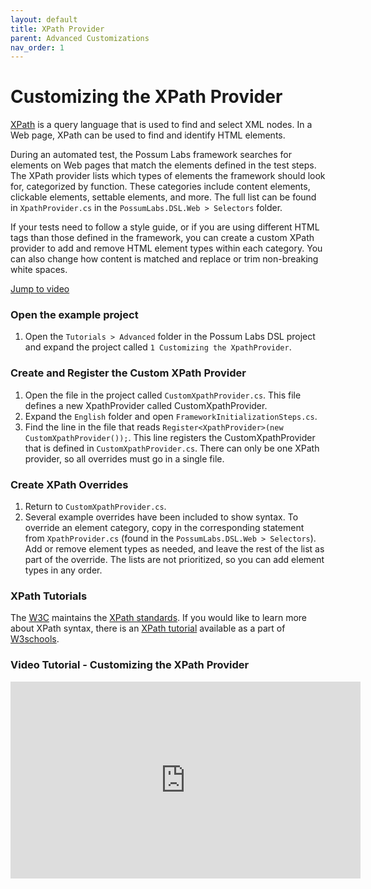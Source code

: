 ```yaml
---
layout: default
title: XPath Provider
parent: Advanced Customizations
nav_order: 1
---
```


# Customizing the XPath Provider

<a href="https://www.w3schools.com/xml/xpath_intro.asp" target="_blank">XPath</a> is a query language that is used to find and select XML nodes. In a Web page, XPath can be used to find and identify HTML elements.

During an automated test, the Possum Labs framework searches for elements on Web pages that match the elements defined in the test steps. The XPath provider lists which types of elements the framework should look for, categorized by function. These categories include content elements, clickable elements, settable elements, and more. The full list can be found in `XpathProvider.cs` in the `PossumLabs.DSL.Web > Selectors` folder. 

If your tests need to follow a style guide, or if you are using different HTML tags than those defined in the framework, you can create a custom XPath provider to add and remove HTML element types within each category. You can also change how content is matched and replace or trim non-breaking white spaces.

[Jump to video](#video-tutorial)

### Open the example project

1. Open the `Tutorials > Advanced` folder in the Possum Labs DSL project and expand the project called `1 Customizing the XpathProvider`.

### Create and Register the Custom XPath Provider

1. Open the file in the project called `CustomXpathProvider.cs`. This file defines a new XpathProvider called CustomXpathProvider.
1. Expand the `English` folder and open `FrameworkInitializationSteps.cs`. 
1. Find the line in the file that reads `Register<XpathProvider>(new CustomXpathProvider());`. This line registers the CustomXpathProvider that is defined in `CustomXpathProvider.cs`. There can only be one XPath provider, so all overrides must go in a single file. 

### Create XPath Overrides

1. Return to `CustomXpathProvider.cs`. 
1. Several example overrides have been included to show syntax. To override an element category, copy in the corresponding statement from `XpathProvider.cs` (found in the `PossumLabs.DSL.Web > Selectors`). Add or remove element types as needed, and leave the rest of the list as part of the override. The lists are not prioritized, so you can add element types in any order.

### XPath Tutorials

The [W3C](https://www.w3.org/) maintains the [XPath standards](https://www.w3.org/TR/xpath/all/). If you would like to learn more about XPath syntax, there is an [XPath tutorial](https://www.w3schools.com/xml/xpath_intro.asp) available as a part of [W3schools](https://www.w3schools.com/).

### Video Tutorial - Customizing the XPath Provider

<iframe width="560" height="315" src="https://www.youtube.com/embed/VROYhuw2w0A" frameborder="0" allow="accelerometer; autoplay; encrypted-media; gyroscope; picture-in-picture" allowfullscreen></iframe>
